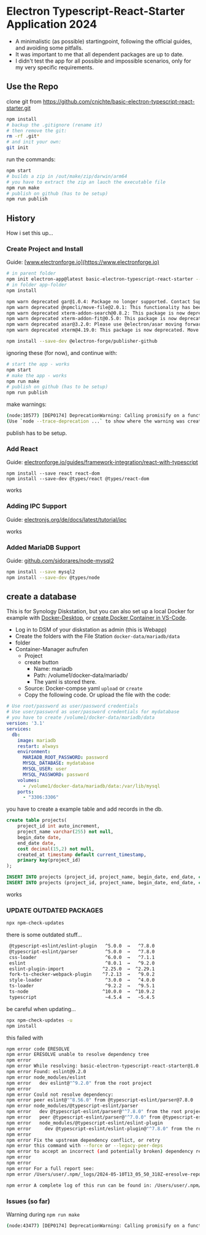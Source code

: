 # Electron Typescript-React-Starter Application 2024

* A minimalistic (as possible) startingpoint, following the official guides, and avoiding some pitfalls.
* It was important to me that all dependent packages are up to date.
* I didn't test the app for all possible and impossible scenarios, only for my very specific requirements.

## Use the Repo

clone git from <https://github.com/cnichte/basic-electron-typescript-react-starter.git>

```bash
npm install
# backup the .gitignore (rename it)
# then remove the git:
rm -rf .git*
# and init your own:
git init
```

run the commands:

```bash
npm start
# builds a zip in /out/make/zip/darwin/arm64
# you have to extract the zip an lauch the executable file
npm run make
# publish on github (has to be setup)
npm run publish
```

## History

How i set this up...

### Create Project and Install

Guide: [www.electronforge.io](https://www.electronforge.io)

```bash
# in parent folder
npm init electron-app@latest basic-electron-typescript-react-starter -- --template=webpack-typescript
# in folder app-folder
npm install
```

```bash
npm warn deprecated gar@1.0.4: Package no longer supported. Contact Support at https://www.npmjs.com/support for more info.
npm warn deprecated @npmcli/move-file@2.0.1: This functionality has been moved to @npmcli/fs
npm warn deprecated xterm-addon-search@0.8.2: This package is now deprecated. Move to @xterm/addon-search instead.
npm warn deprecated xterm-addon-fit@0.5.0: This package is now deprecated. Move to @xterm/addon-fit instead.
npm warn deprecated asar@3.2.0: Please use @electron/asar moving forward.  There is no API change, just a package name change
npm warn deprecated xterm@4.19.0: This package is now deprecated. Move to @xterm/xterm instead.
```

```bash
npm install --save-dev @electron-forge/publisher-github
```

ignoring these (for now), and continue with:

```bash
# start the app - works
npm start
# make the app - works
npm run make
# publish on github (has to be setup)
npm run publish
```

make warnings:

```bash
(node:10577) [DEP0174] DeprecationWarning: Calling promisify on a function that returns a Promise is likely a mistake.
(Use `node --trace-deprecation ...` to show where the warning was created)
```

publish has to be setup.

### Add React

Guide: [electronforge.io/guides/framework-integration/react-with-typescript](https://www.electronforge.io/guides/framework-integration/react-with-typescript)

```
npm install --save react react-dom
npm install --save-dev @types/react @types/react-dom
```

works

### Adding IPC Support

Guide: [electronjs.org/de/docs/latest/tutorial/ipc](https://www.electronjs.org/de/docs/latest/tutorial/ipc)

works

### Added MariaDB Support

Guide: [github.com/sidorares/node-mysql2](https://github.com/sidorares/node-mysql2)

```bash
npm install --save mysql2
npm install --save-dev @types/node
```

## create a database

This is for Synology Diskstation, but you can also set up a local Docker for example with [Docker-Desktop](https://www.docker.com/products/docker-desktop/), or [create Docker Container in VS-Code](https://code.visualstudio.com/docs/containers/overview).

* Log in to DSM of your diskstation as admin (this is  Webapp)
* Create the folders with the File Station `docker-data/mariadb/data`
* folder
* Container-Manager aufrufen
  * Project
  * create button
    * Name: mariadb
    * Path: /volume1/docker-data/mariadb/
    * The yaml is stored there.
  * Source: Docker-compse yaml `upload` or `create`
  * Copy the following code. Or upload the file with the code:

```yaml
# Use root/password as user/password credentials
# Use user/password as user/password credentials for mydatabase
# you have to create /volume1/docker-data/mariadb/data
version: '3.1'
services:
  db:
    image: mariadb
    restart: always
    environment:
      MARIADB_ROOT_PASSWORD: password
      MYSQL_DATABASE: mydatabase
      MYSQL_USER: user
      MYSQL_PASSWORD: password
    volumes:
      - /volume1/docker-data/mariadb/data:/var/lib/mysql
    ports:
      - "3306:3306"
```

you have to create a example table and add records in the db.

```sql
create table projects(
    project_id int auto_increment,
    project_name varchar(255) not null,
    begin_date date,
    end_date date,
    cost decimal(15,2) not null,
    created_at timestamp default current_timestamp,
    primary key(project_id)
);

INSERT INTO projects (project_id, project_name, begin_date, end_date, cost, created_at) VALUES (1, 'Testprojekt Nummer 1', null, null, 100.00, '2024-05-09 21:00:55');
INSERT INTO projects (project_id, project_name, begin_date, end_date, cost, created_at) VALUES (2, 'Projekt 2', null, null, 50.00, '2024-05-09 21:01:58');
```

works

### UPDATE OUTDATED PACKAGES

```bash
npx npm-check-updates
```

there is some outdated stuff...

```bash
 @typescript-eslint/eslint-plugin   ^5.0.0  →   ^7.8.0
 @typescript-eslint/parser          ^5.0.0  →   ^7.8.0
 css-loader                         ^6.0.0  →   ^7.1.1
 eslint                             ^8.0.1  →   ^9.2.0
 eslint-plugin-import              ^2.25.0  →  ^2.29.1
 fork-ts-checker-webpack-plugin    ^7.2.13  →   ^9.0.2
 style-loader                       ^3.0.0  →   ^4.0.0
 ts-loader                          ^9.2.2  →   ^9.5.1
 ts-node                           ^10.0.0  →  ^10.9.2
 typescript                         ~4.5.4  →   ~5.4.5
```

be careful when updating...

```bash
npx npm-check-updates -u
npm install
```

this failed with

```bash
npm error code ERESOLVE
npm error ERESOLVE unable to resolve dependency tree
npm error
npm error While resolving: basic-electron-typescript-react-starter@1.0.0
npm error Found: eslint@9.2.0
npm error node_modules/eslint
npm error   dev eslint@"^9.2.0" from the root project
npm error
npm error Could not resolve dependency:
npm error peer eslint@"^8.56.0" from @typescript-eslint/parser@7.8.0
npm error node_modules/@typescript-eslint/parser
npm error   dev @typescript-eslint/parser@"^7.8.0" from the root project
npm error   peer @typescript-eslint/parser@"^7.0.0" from @typescript-eslint/eslint-plugin@7.8.0
npm error   node_modules/@typescript-eslint/eslint-plugin
npm error     dev @typescript-eslint/eslint-plugin@"^7.8.0" from the root project
npm error
npm error Fix the upstream dependency conflict, or retry
npm error this command with --force or --legacy-peer-deps
npm error to accept an incorrect (and potentially broken) dependency resolution.
npm error
npm error
npm error For a full report see:
npm error /Users/user/.npm/_logs/2024-05-10T13_05_50_318Z-eresolve-report.txt

npm error A complete log of this run can be found in: /Users/user/.npm/_logs/2024-05-10T13_05_50_318Z-debug-0.log
```


### Issues (so far)

Warning during `npm run make`

```bash
(node:43477) [DEP0174] DeprecationWarning: Calling promisify on a function that returns a Promise is likely a mistake.
```